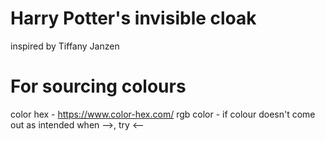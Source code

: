 # Harry Potter's invisible cloak
inspired by Tiffany Janzen

# For sourcing colours
color hex - https://www.color-hex.com/
rgb color - if colour doesn't come out as intended when -->, try <--
